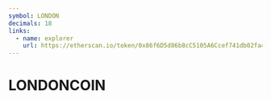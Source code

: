 ```yaml
---
symbol: LONDON
decimals: 18
links:
  - name: explorer
    url: https://etherscan.io/token/0x86f6D5d86b8cC5105A6Ccef741db02fa4Eb48415
---
```


# LONDONCOIN

